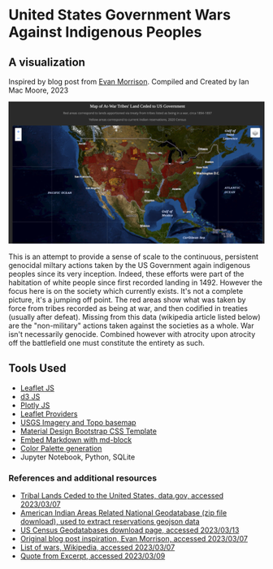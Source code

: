 # United States Government Wars Against Indigenous Peoples
## A visualization
Inspired by blog post from [Evan Morrison](https://evanstruth.com/2021/10/13/for-indigenous-peoples-day-i-made-a-spreadsheet/). 
Compiled and Created by Ian Mac Moore, 2023

![Map Screenshot](static/img/mapScreenShot.png)

This is an attempt to provide a sense of scale to the continuous, persistent genocidal miltary actions taken by the US Government again indigenous peoples since its very inception. Indeed, these efforts were part of the habitation of white people since first recorded  landing in 1492. However the focus here is on the society which currently exists. It's not a complete picture, it's a jumping off point. The red areas show what was taken by force from tribes recorded as being at war, and then codified in treaties (usually after defeat). Missing from this data (wikipedia article listed below) are the "non-military" actions taken against the societies as a whole. War isn't necessarily genocide. Combined however with atrocity upon atrocity off the battlefield one must constitute the entirety as such.

## Tools Used
* [Leaflet JS](https://leafletjs.com/)
* [d3 JS](https://d3js.org/)
* [Plotly JS](https://plotly.com/javascript/)
* [Leaflet Providers](https://leaflet-extras.github.io/leaflet-providers/preview/)
* [USGS Imagery and Topo basemap](https://basemap.nationalmap.gov/)
* [Material Design Bootstrap CSS Template](https://mdbootstrap.com/freebies/dark-theme/)
* [Embed Markdown with md-block](https://md-block.verou.me/)
* [Color Palette generation](https://coolors.co/)
* Jupyter Notebook, Python, SQLite



### References and additional resources
* [Tribal Lands Ceded to the United States, data.gov, accessed
2023/03/07](https://catalog.data.gov/dataset/tribal-lands-ceded-to-the-united-states-feature-layer-cf3ca)
* [American Indian Areas Related National Geodatabase (zip file download), used to extract reservations geojson data](https://www2.census.gov/geo/tiger/TGRGDB20/tlgdb_2020_a_us_aiarelated.gdb.zip)
* [US Census Geodatabases download page, accessed 2023/03/13](https://www.census.gov/geographies/mapping-files/time-series/geo/tiger-geodatabase-file.html)
* [Original blog post inspiration, Evan Morrison, accessed
2023/03/07](https://evanstruth.com/2021/10/16/the-usa-a-nation-at-war/)
* [List of wars, Wikipedia, accessed
2023/03/07](https://en.wikipedia.org/wiki/List_of_wars_involving_the_United_States)
* [Quote from Excerpt, accessed
2023/03/09](https://www.penguinrandomhouse.ca/books/237686/an-indigenous-peoples-history-of-the-united-states-by-roxanne-dunbar-ortiz/9780807057834/excerpt)
